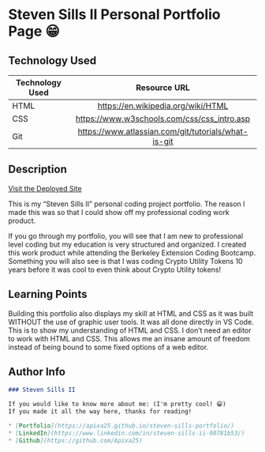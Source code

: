 # Steven Sills II Personal Portfolio Page 😁

## Technology Used 

| Technology Used         | Resource URL           | 
| ------------- |:-------------:| 
| HTML    | https://en.wikipedia.org/wiki/HTML | 
| CSS     | https://www.w3schools.com/css/css_intro.asp    |   
| Git | https://www.atlassian.com/git/tutorials/what-is-git  |    

## Description 

[Visit the Deployed Site](https://apixa25.github.io/steven-sills-portfolio/)

This is my “Steven Sills II” personal coding project portfolio. The reason I made this was so that I could show off my professional coding work product.   

If you go through my portfolio, you will see that I am new to professional level coding but my education is very structured and organized.  I created this work product while attending the Berkeley Extension Coding Bootcamp.  Something you will also see is that I was coding Crypto Utility Tokens 10 years before it was cool to even think about Crypto Utility tokens!  

## Learning Points 

Building this portfolio also displays my skill at HTML and CSS as it was built WITHOUT the use of graphic user tools.  It was all done directly in VS Code.  This is to show my understanding of HTML and CSS. I don’t need an editor to work with HTML and CSS.  This allows me an insane amount of freedom instead of being bound to some fixed options of a web editor. 

## Author Info

```md
### Steven Sills II

If you would like to know more about me: (I'm pretty cool! 😁)
If you made it all the way here, thanks for reading!

* [Portfolio](https://apixa25.github.io/steven-sills-portfolio/)
* [LinkedIn](https://www.linkedin.com/in/steven-sills-ii-90781b53/)
* [Github](https://github.com/Apixa25)
```
